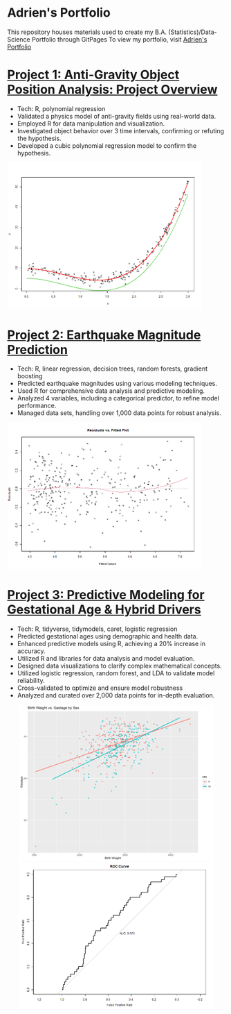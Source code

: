 # Adrien's Portfolio

This repository houses materials used to create my B.A. (Statistics)/Data-Science Portfolio through GitPages
To view my portfolio, visit [Adrien's Portfolio](https://adrienleon.github.io/)

# [Project 1: Anti-Gravity Object Position Analysis: Project Overview](https://github.com/adrienleon/Anti-Gravity-Object-Position)
* Tech: R, polynomial regression
* Validated a physics model of anti-gravity fields using real-world data.
* Employed R for data manipulation and visualization.
* Investigated object behavior over 3 time intervals, confirming or refuting the hypothesis.
* Developed a cubic polynomial regression model to confirm the hypothesis.
<img src="https://raw.githubusercontent.com/adrienleon/adrienleon.github.io/main/images/polynomial_fit_plot.png" width="450">

# [Project 2: Earthquake Magnitude Prediction](https://github.com/adrienleon/Earthquake-Magnitude)
* Tech: R, linear regression, decision trees, random forests, gradient boosting
* Predicted earthquake magnitudes using various modeling techniques.
* Used R for comprehensive data analysis and predictive modeling.
* Analyzed 4 variables, including a categorical predictor, to refine model performance.
* Managed data sets, handling over 1,000 data points for robust analysis.
<img src="https://github.com/adrienleon/adrienleon.github.io/blob/main/images/residual_vs_fit_plot.png" width="450">

# [Project 3: Predictive Modeling for Gestational Age & Hybrid Drivers](https://github.com/adrienleon/Predictive-Modeling-for-Gestational-Age-Hybrid-Drivers)
* Tech: R, tidyverse, tidymodels, caret, logistic regression
* Predicted gestational ages using demographic and health data.
* Enhanced predictive models using R, achieving a 20% increase in accuracy.
* Utilized R and libraries for data analysis and model evaluation.
* Designed data visualizations to clarify complex mathematical concepts.
* Utilized logistic regression, random forest, and LDA to validate model reliability.
* Cross-validated to optimize and ensure model robustness
* Analyzed and curated over 2,000 data points for in-depth evaluation.
<p align="center">
  <img src="https://raw.githubusercontent.com/adrienleon/adrienleon.github.io/main/images/birth_weight_vs_gestage_by_sex.png" width="450">
  <img src="https://raw.githubusercontent.com/adrienleon/adrienleon.github.io/main/images/ROC_Curve.png" width="450">
</p>
